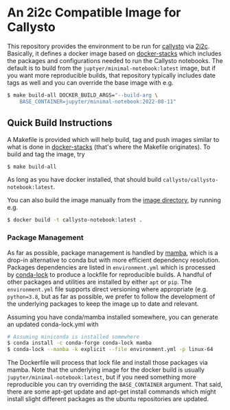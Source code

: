 # An 2i2c Compatible Image for Callysto

This repository provides the environment to be run for
[callysto](https://callysto.ca) via [2i2c](https://2i2c.org). Basically, it
defines a docker image based on
[docker-stacks](https://jupyter-docker-stacks.readthedocs.io/en/latest/) which
includes the packages and configurations needed to run the Callysto notebooks.
The default is to build from the `juptyer/minimal-notebook:latest` image, but if
you want more reproducible builds, that repository typically includes date tags
as well and you can override the base image with e.g.
```bash
$ make build-all DOCKER_BUILD_ARGS="--build-arg \
    BASE_CONTAINER=jupyter/minimal-notebook:2022-08-11"
```


## Quick Build Instructions

A Makefile is provided which will help build, tag and push images similar to
what is done in
[docker-stacks](https://jupyter-docker-stacks.readthedocs.io/en/latest/) (that's
where the Makefile originates). To build and tag the image, try
```bash
$ make build-all
```
As long as you have docker installed, that should build
`callysto/callysto-notebook:latest`.

You can also build the image manually from the [image
directory](./callysto-notebook), by running e.g.
```bash
$ docker build -t callysto-notebook:latest .
```


### Package Management
As far as possible, package management is handled by
[mamba](https://anaconda.org/conda-forge/mamba), which is a drop-in alternative
to conda but with more efficient dependency resolution. Packages dependencies
are listed in `environment.yml` which is processed by
[conda-lock](https://anaconda.org/conda-forge/conda-lock) to produce a lockfile
for reproducible builds. A handful of other packages and utilities are installed
by either `apt` or `pip`. The `environment.yml` file supports direct
versioning where appropriate (e.g. `python=3.8`, but as far as possible, we
prefer to follow the development of the underlying packages to keep the
image up to date and relevant.

Assuming you have conda/mamba installed somewhere, you can generate an updated
conda-lock.yml with
```bash
# Assuming miniconda is installed somewhere
$ conda install -c conda-forge conda-lock mamba
$ conda-lock --mamba -k explicit --file environment.yml -p linux-64
```

The Dockerfile will process that lock file and install those packages via mamba.
Note that the underlying image for the docker build is usually
`jupyter/minimal-notebook:latest`, but if you need something more reproducible
you can try overriding the `BASE_CONTAINER` argument. That said, there are some
apt-get update and apt-get install commands which might install slight different
packages as the ubuntu repositories are updated.
